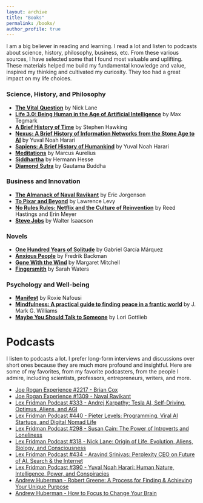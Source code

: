```yaml
---
layout: archive
title: "Books"
permalink: /books/
author_profile: true
---
```

I am a big believer in reading and learning. I read a lot and listen to podcasts about science, history, philosophy, business, etc. From these various sources, I have selected some that I found most valuable and uplifting. These materials helped me build my fundamental knowledge and value, inspired my thinking and cultivated my curiosity. They too had a great impact on my life choices. 

### Science, History, and Philosophy
- **[The Vital Question](https://www.goodreads.com/book/show/26530386-the-vital-question)** by Nick Lane
- **[Life 3.0: Being Human in the Age of Artificial Intelligence](https://www.goodreads.com/book/show/34272565-life-3-0)** by Max Tegmark
- **[A Brief History of Time](https://www.goodreads.com/book/show/2094.A_Briefer_History_of_Time)** by Stephen Hawking
- **[Nexus: A Brief History of Information Networks from the Stone Age to AI](https://www.goodreads.com/book/show/204927599-nexus)** by Yuval Noah Harari
- **[Sapiens: A Brief History of Humankind](https://www.goodreads.com/book/show/23692271-sapiens)** by Yuval Noah Harari
- **[Meditations](https://www.goodreads.com/book/show/1168191.Meditations)** by Marcus Aurelius
- **[Siddhartha](https://www.goodreads.com/book/show/52036.Siddhartha)** by Hermann Hesse
- **[Diamond Sutra](https://www.goodreads.com/book/show/1182117.The_Diamond_Sutra_and_The_Sutra_of_Hui_Neng)** by Gautama Buddha

### Business and Innovation
- **[The Almanack of Naval Ravikant](https://www.goodreads.com/book/show/54898389-the-almanack-of-naval-ravikant)** by Eric Jorgenson
- **[To Pixar and Beyond](https://www.goodreads.com/book/show/28114529-to-pixar-and-beyond)** by Lawrence Levy
- **[No Rules Rules: Netflix and the Culture of Reinvention](https://www.goodreads.com/book/show/49099937-no-rules-rules)** by Reed Hastings and Erin Meyer
- **[Steve Jobs](https://www.goodreads.com/book/show/11084145-steve-jobs)** by Walter Isaacson

### Novels
- **[One Hundred Years of Solitude](https://www.goodreads.com/book/show/320.One_Hundred_Years_of_Solitude)** by Gabriel García Márquez
- **[Anxious People](https://www.goodreads.com/book/show/49127718-anxious-people)** by Fredrik Backman
- **[Gone With the Wind](https://www.goodreads.com/book/show/9810317-gone-with-the-wind)** by Margaret Mitchell
- **[Fingersmith](https://www.goodreads.com/book/show/8913370-fingersmith)** by Sarah Waters
 
### Psychology and Well-being
- **[Manifest](https://www.goodreads.com/book/show/58864266-manifest)** by Roxie Nafousi
- **[Mindfulness: A practical guide to finding peace in a frantic world](https://www.goodreads.com/book/show/18962404-mindfulness)** by J. Mark G. Williams
- **[Maybe You Should Talk to Someone](https://www.goodreads.com/book/show/37570546-maybe-you-should-talk-to-someone)** by Lori Gottlieb


# Podcasts
I listen to podcasts a lot. I prefer long-form interviews and discussions over short ones because they are much more profound and insightful. Here are some of my favorites, from my favorite podcasters, from the people I admire, including scientists, professors, entrepreneurs, writers, and more.

- [Joe Rogan Experience #2217 - Brian Cox](https://youtu.be/Rc7OHXJtWco?si=uw4pRmrX-CMGDMtl)
- [Joe Rogan Experience #1309 - Naval Ravikant](https://youtu.be/3qHkcs3kG44?si=JZXDi-WYj7qYBn67)
- [Lex Fridman Podcast #333 - Andrej Karpathy: Tesla AI, Self-Driving, Optimus, Aliens, and AGI](https://www.youtube.com/watch?v=cdiD-9MMpb0&list=PLp4Iod5s_iFJMj18KvukepIBbIQ3fRKKo&index=15&ab_channel=LexFridman)
- [Lex Fridman Podcast #440 - Pieter Levels: Programming, Viral AI Startups, and Digital Nomad Life](https://www.youtube.com/watch?v=oFtjKbXKqbg&list=PLp4Iod5s_iFJMj18KvukepIBbIQ3fRKKo&index=14&ab_channel=LexFridman)
- [Lex Fridman Podcast #298 - Susan Cain: The Power of Introverts and Loneliness](https://www.youtube.com/watch?v=j4PEu4sVD40&list=PLp4Iod5s_iFJMj18KvukepIBbIQ3fRKKo&index=14&ab_channel=LexFridman)
- [Lex Fridman Podcast #318 - Nick Lane: Origin of Life, Evolution, Aliens, Biology, and Consciousness](https://youtu.be/tOtdJcco3YM?si=kI7umE_ZL7UnqtuD)
- [Lex Fridman Podcast #434 - Aravind Srinivas: Perplexity CEO on Future of AI, Search & the Internet](https://www.youtube.com/watch?v=e-gwvmhyU7A&list=PLp4Iod5s_iFJMj18KvukepIBbIQ3fRKKo&index=17&ab_channel=LexFridman)
- [Lex Fridman Podcast #390 - Yuval Noah Harari: Human Nature, Intelligence, Power, and Conspiracies](https://www.youtube.com/watch?v=Mde2q7GFCrw&list=PLp4Iod5s_iFJMj18KvukepIBbIQ3fRKKo&index=2&ab_channel=LexFridman)
- [Andrew Huberman - Robert Greene: A Process for Finding & Achieving Your Unique Purpose](https://www.youtube.com/watch?v=50BZQRT1dAg&list=PLp4Iod5s_iFJMj18KvukepIBbIQ3fRKKo&index=3&ab_channel=AndrewHuberman)
- [Andrew Huberman - How to Focus to Change Your Brain](https://www.youtube.com/watch?v=LG53Vxum0as&list=PLp4Iod5s_iFJMj18KvukepIBbIQ3fRKKo&index=12&ab_channel=AndrewHuberman)










